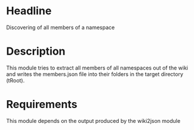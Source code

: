 # Headline

Discovering of all members of a namespace

# Description

This module tries to extract all members of all namespaces out of the wiki and writes the members.json file into
their folders in the target directory (tRoot).

# Requirements

This module depends on the output produced by the wiki2json module